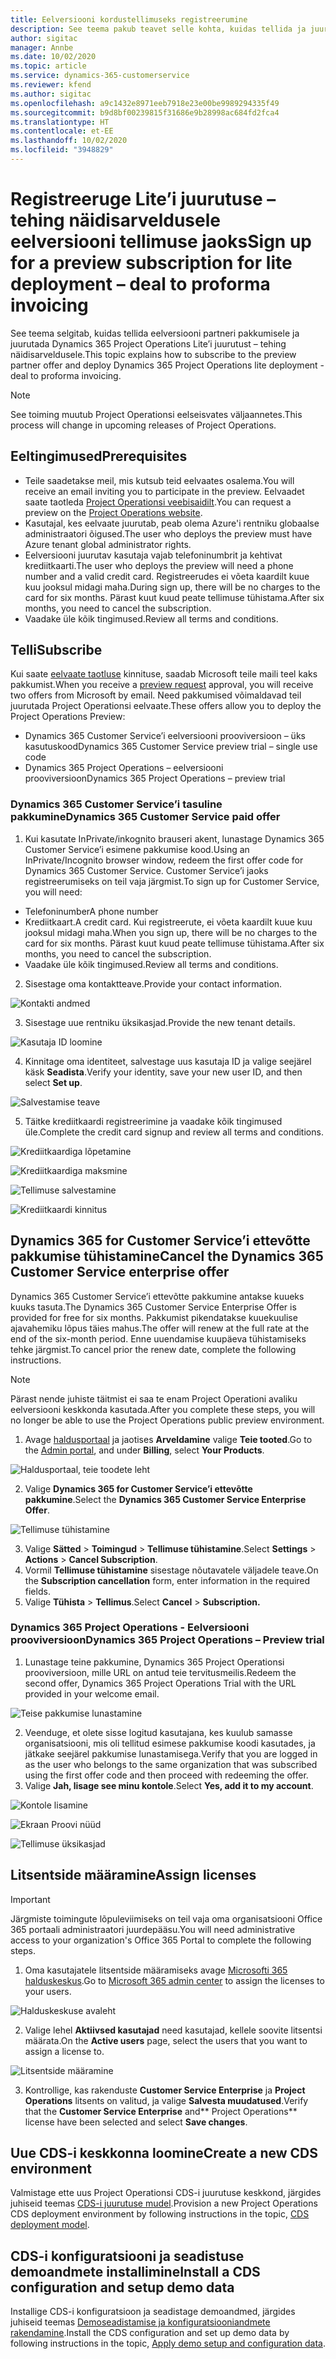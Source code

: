```yaml
---
title: Eelversiooni kordustellimuseks registreerumine
description: See teema pakub teavet selle kohta, kuidas tellida ja juurutada Project Operations Lite’i juurutust – tehing näidisarveldusele.
author: sigitac
manager: Annbe
ms.date: 10/02/2020
ms.topic: article
ms.service: dynamics-365-customerservice
ms.reviewer: kfend
ms.author: sigitac
ms.openlocfilehash: a9c1432e8971eeb7918e23e00be9989294335f49
ms.sourcegitcommit: b9d8bf00239815f31686e9b28998ac684fd2fca4
ms.translationtype: HT
ms.contentlocale: et-EE
ms.lasthandoff: 10/02/2020
ms.locfileid: "3948829"
---
```

# <a name="sign-up-for-a-preview-subscription-for-lite-deployment--deal-to-proforma-invoicing"></a><span data-ttu-id="6ee8f-103">Registreeruge Lite’i juurutuse – tehing näidisarveldusele eelversiooni tellimuse jaoks</span><span class="sxs-lookup"><span data-stu-id="6ee8f-103">Sign up for a preview subscription for lite deployment – deal to proforma invoicing</span></span>

<span data-ttu-id="6ee8f-104">See teema selgitab, kuidas tellida eelversiooni partneri pakkumisele ja juurutada Dynamics 365 Project Operations Lite’i juurutust – tehing näidisarveldusele.</span><span class="sxs-lookup"><span data-stu-id="6ee8f-104">This topic explains how to subscribe to the preview partner offer and deploy Dynamics 365 Project Operations lite deployment - deal to proforma invoicing.</span></span>

> [!NOTE]
> <span data-ttu-id="6ee8f-105">See toiming muutub Project Operationsi eelseisvates väljaannetes.</span><span class="sxs-lookup"><span data-stu-id="6ee8f-105">This process will change in upcoming releases of Project Operations.</span></span>

## <a name="prerequisites"></a><span data-ttu-id="6ee8f-106">Eeltingimused</span><span class="sxs-lookup"><span data-stu-id="6ee8f-106">Prerequisites</span></span>

- <span data-ttu-id="6ee8f-107">Teile saadetakse meil, mis kutsub teid eelvaates osalema.</span><span class="sxs-lookup"><span data-stu-id="6ee8f-107">You will receive an email inviting you to participate in the preview.</span></span> <span data-ttu-id="6ee8f-108">Eelvaadet saate taotleda [Project Operationsi veebisaidilt](https://dynamics.microsoft.com/en-us/project-operations/overview/).</span><span class="sxs-lookup"><span data-stu-id="6ee8f-108">You can request a preview on the [Project Operations website](https://dynamics.microsoft.com/en-us/project-operations/overview/).</span></span>
- <span data-ttu-id="6ee8f-109">Kasutajal, kes eelvaate juurutab, peab olema Azure'i rentniku globaalse administraatori õigused.</span><span class="sxs-lookup"><span data-stu-id="6ee8f-109">The user who deploys the preview must have Azure tenant global administrator rights.</span></span>
- <span data-ttu-id="6ee8f-110">Eelversiooni juurutav kasutaja vajab telefoninumbrit ja kehtivat krediitkaarti.</span><span class="sxs-lookup"><span data-stu-id="6ee8f-110">The user who deploys the preview will need a phone number and a valid credit card.</span></span> <span data-ttu-id="6ee8f-111">Registreerudes ei võeta kaardilt kuue kuu jooksul midagi maha.</span><span class="sxs-lookup"><span data-stu-id="6ee8f-111">During sign up, there will be no charges to the card for six months.</span></span> <span data-ttu-id="6ee8f-112">Pärast kuut kuud peate tellimuse tühistama.</span><span class="sxs-lookup"><span data-stu-id="6ee8f-112">After six months, you need to cancel the subscription.</span></span> 
- <span data-ttu-id="6ee8f-113">Vaadake üle kõik tingimused.</span><span class="sxs-lookup"><span data-stu-id="6ee8f-113">Review all terms and conditions.</span></span>

## <a name="subscribe"></a><span data-ttu-id="6ee8f-114">Telli</span><span class="sxs-lookup"><span data-stu-id="6ee8f-114">Subscribe</span></span>

<span data-ttu-id="6ee8f-115">Kui saate [eelvaate taotluse](https://forms.office.com/FormsPro/Pages/ResponsePage.aspx?id=v4j5cvGGr0GRqy180BHbR56j8lZs0FdAvwT75_WNFyxUMkRDV1NYQU5TNjE2VjhKOVBUNVg2R0s1NC4u) kinnituse, saadab Microsoft teile maili teel kaks pakkumist.</span><span class="sxs-lookup"><span data-stu-id="6ee8f-115">When you receive a [preview request](https://forms.office.com/FormsPro/Pages/ResponsePage.aspx?id=v4j5cvGGr0GRqy180BHbR56j8lZs0FdAvwT75_WNFyxUMkRDV1NYQU5TNjE2VjhKOVBUNVg2R0s1NC4u) approval, you will receive two offers from Microsoft by email.</span></span> <span data-ttu-id="6ee8f-116">Need pakkumised võimaldavad teil juurutada Project Operationsi eelvaate.</span><span class="sxs-lookup"><span data-stu-id="6ee8f-116">These offers allow you to deploy the Project Operations Preview:</span></span>

- <span data-ttu-id="6ee8f-117">Dynamics 365 Customer Service’i eelversiooni prooviversioon – üks kasutuskood</span><span class="sxs-lookup"><span data-stu-id="6ee8f-117">Dynamics 365 Customer Service preview trial – single use code</span></span>
- <span data-ttu-id="6ee8f-118">Dynamics 365 Project Operations – eelversiooni prooviversioon</span><span class="sxs-lookup"><span data-stu-id="6ee8f-118">Dynamics 365 Project Operations – preview trial</span></span>

### <a name="dynamics-365-customer-service-paid-offer"></a><span data-ttu-id="6ee8f-119">Dynamics 365 Customer Service’i tasuline pakkumine</span><span class="sxs-lookup"><span data-stu-id="6ee8f-119">Dynamics 365 Customer Service paid offer</span></span>

1. <span data-ttu-id="6ee8f-120">Kui kasutate InPrivate/inkognito brauseri akent, lunastage Dynamics 365 Customer Service’i esimene pakkumise kood.</span><span class="sxs-lookup"><span data-stu-id="6ee8f-120">Using an InPrivate/Incognito browser window, redeem the first offer code for Dynamics 365 Customer Service.</span></span> <span data-ttu-id="6ee8f-121">Customer Service’i jaoks registreerumiseks on teil vaja järgmist.</span><span class="sxs-lookup"><span data-stu-id="6ee8f-121">To sign up for Customer Service, you will need:</span></span>

- <span data-ttu-id="6ee8f-122">Telefoninumber</span><span class="sxs-lookup"><span data-stu-id="6ee8f-122">A phone number</span></span>
- <span data-ttu-id="6ee8f-123">Krediitkaart.</span><span class="sxs-lookup"><span data-stu-id="6ee8f-123">A credit card.</span></span> <span data-ttu-id="6ee8f-124">Kui registreerute, ei võeta kaardilt kuue kuu jooksul midagi maha.</span><span class="sxs-lookup"><span data-stu-id="6ee8f-124">When you sign up, there will be no charges to the card for six months.</span></span> <span data-ttu-id="6ee8f-125">Pärast kuut kuud peate tellimuse tühistama.</span><span class="sxs-lookup"><span data-stu-id="6ee8f-125">After six months, you need to cancel the subscription.</span></span>
- <span data-ttu-id="6ee8f-126">Vaadake üle kõik tingimused.</span><span class="sxs-lookup"><span data-stu-id="6ee8f-126">Review all terms and conditions.</span></span>

2. <span data-ttu-id="6ee8f-127">Sisestage oma kontaktteave.</span><span class="sxs-lookup"><span data-stu-id="6ee8f-127">Provide your contact information.</span></span>

![Kontakti andmed](./media/1ContactInformation.png)

3. <span data-ttu-id="6ee8f-129">Sisestage uue rentniku üksikasjad.</span><span class="sxs-lookup"><span data-stu-id="6ee8f-129">Provide the new tenant details.</span></span>

![Kasutaja ID loomine](./media/2CreateUserID.png)

4. <span data-ttu-id="6ee8f-131">Kinnitage oma identiteet, salvestage uus kasutaja ID ja valige seejärel käsk **Seadista**.</span><span class="sxs-lookup"><span data-stu-id="6ee8f-131">Verify your identity, save your new user ID, and then select **Set up**.</span></span>

![Salvestamise teave](./media/3SaveInfo.png)

5. <span data-ttu-id="6ee8f-133">Täitke krediitkaardi registreerimine ja vaadake kõik tingimused üle.</span><span class="sxs-lookup"><span data-stu-id="6ee8f-133">Complete the credit card signup and review all terms and conditions.</span></span> 

![Krediitkaardiga lõpetamine](./media/4CompleteCreditCard.png)

![Krediitkaardiga maksmine](./media/5CreditCardCheckout.png)

![Tellimuse salvestamine](./media/6SaveOrder.png)

![Krediitkaardi kinnitus](./media/7Confirmation.png)

## <a name="cancel-the-dynamics-365-customer-service-enterprise-offer"></a><span data-ttu-id="6ee8f-138">Dynamics 365 for Customer Service’i ettevõtte pakkumise tühistamine</span><span class="sxs-lookup"><span data-stu-id="6ee8f-138">Cancel the Dynamics 365 Customer Service enterprise offer</span></span>

<span data-ttu-id="6ee8f-139">Dynamics 365 Customer Service’i ettevõtte pakkumine antakse kuueks kuuks tasuta.</span><span class="sxs-lookup"><span data-stu-id="6ee8f-139">The Dynamics 365 Customer Service Enterprise Offer is provided for free for six months.</span></span> <span data-ttu-id="6ee8f-140">Pakkumist pikendatakse kuuekuulise ajavahemiku lõpus täies mahus.</span><span class="sxs-lookup"><span data-stu-id="6ee8f-140">The offer will renew at the full rate at the end of the six-month period.</span></span> <span data-ttu-id="6ee8f-141">Enne uuendamise kuupäeva tühistamiseks tehke järgmist.</span><span class="sxs-lookup"><span data-stu-id="6ee8f-141">To cancel prior the renew date, complete the following instructions.</span></span> 

> [!NOTE]
> <span data-ttu-id="6ee8f-142">Pärast nende juhiste täitmist ei saa te enam Project Operationi avaliku eelversiooni keskkonda kasutada.</span><span class="sxs-lookup"><span data-stu-id="6ee8f-142">After you complete these steps, you will no longer be able to use the Project Operations public preview environment.</span></span>

1. <span data-ttu-id="6ee8f-143">Avage [haldusportaal](https://admin.microsoft.com/) ja jaotises **Arveldamine** valige **Teie tooted**.</span><span class="sxs-lookup"><span data-stu-id="6ee8f-143">Go to the [Admin portal](https://admin.microsoft.com/), and under **Billing**, select **Your Products**.</span></span>

![Haldusportaal, teie toodete leht](./media/8AdminPortal.png)

2. <span data-ttu-id="6ee8f-145">Valige **Dynamics 365 for Customer Service’i ettevõtte pakkumine**.</span><span class="sxs-lookup"><span data-stu-id="6ee8f-145">Select the **Dynamics 365 Customer Service Enterprise Offer**.</span></span>

![Tellimuse tühistamine](./media/9CancelSubscription.png)

3. <span data-ttu-id="6ee8f-147">Valige **Sätted** > **Toimingud** > **Tellimuse tühistamine**.</span><span class="sxs-lookup"><span data-stu-id="6ee8f-147">Select **Settings** > **Actions** > **Cancel Subscription**.</span></span>
4. <span data-ttu-id="6ee8f-148">Vormil **Tellimuse tühistamine** sisestage nõutavatele väljadele teave.</span><span class="sxs-lookup"><span data-stu-id="6ee8f-148">On the **Subscription cancellation** form, enter information in the required fields.</span></span>
5. <span data-ttu-id="6ee8f-149">Valige **Tühista** > **Tellimus**.</span><span class="sxs-lookup"><span data-stu-id="6ee8f-149">Select **Cancel** > **Subscription.**</span></span>

### <a name="dynamics-365-project-operations--preview-trial"></a><span data-ttu-id="6ee8f-150">Dynamics 365 Project Operations - Eelversiooni prooviversioon</span><span class="sxs-lookup"><span data-stu-id="6ee8f-150">Dynamics 365 Project Operations – Preview trial</span></span>

1. <span data-ttu-id="6ee8f-151">Lunastage teine pakkumine, Dynamics 365 Project Operationsi prooviversioon, mille URL on antud teie tervitusmeilis.</span><span class="sxs-lookup"><span data-stu-id="6ee8f-151">Redeem the second offer, Dynamics 365 Project Operations Trial with the URL provided in your welcome email.</span></span>

![Teise pakkumise lunastamine](./media/10RedeemOffer2.png)

2. <span data-ttu-id="6ee8f-153">Veenduge, et olete sisse logitud kasutajana, kes kuulub samasse organisatsiooni, mis oli tellitud esimese pakkumise koodi kasutades, ja jätkake seejärel pakkumise lunastamisega.</span><span class="sxs-lookup"><span data-stu-id="6ee8f-153">Verify that you are logged in as the user who belongs to the same organization that was subscribed using the first offer code and then proceed with redeeming the offer.</span></span> 
3. <span data-ttu-id="6ee8f-154">Valige **Jah, lisage see minu kontole**.</span><span class="sxs-lookup"><span data-stu-id="6ee8f-154">Select **Yes, add it to my account**.</span></span>

![Kontole lisamine](./media/11AddToAccount.png)

![Ekraan Proovi nüüd](./media/12TryNow.png)

![Tellimuse üksikasjad](./media/13Confirmation.png)

## <a name="assign-licenses"></a><span data-ttu-id="6ee8f-158">Litsentside määramine</span><span class="sxs-lookup"><span data-stu-id="6ee8f-158">Assign licenses</span></span>

> [!IMPORTANT]
> <span data-ttu-id="6ee8f-159">Järgmiste toimingute lõpuleviimiseks on teil vaja oma organisatsiooni Office 365 portaali administraatori juurdepääsu.</span><span class="sxs-lookup"><span data-stu-id="6ee8f-159">You will need administrative access to your organization's Office 365 Portal to complete the following steps.</span></span>

1. <span data-ttu-id="6ee8f-160">Oma kasutajatele litsentside määramiseks avage [Microsofti 365 halduskeskus](https://portal.office.com/).</span><span class="sxs-lookup"><span data-stu-id="6ee8f-160">Go to [Microsoft 365 admin center](https://portal.office.com/) to assign the licenses to your users.</span></span>

![Halduskeskuse avaleht](./media/14AdminPortal.png)

2. <span data-ttu-id="6ee8f-162">Valige lehel **Aktiivsed kasutajad** need kasutajad, kellele soovite litsentsi määrata.</span><span class="sxs-lookup"><span data-stu-id="6ee8f-162">On the **Active users** page, select the users that you want to assign a license to.</span></span>

![Litsentside määramine](./media/15AssignLicenses.png)

3. <span data-ttu-id="6ee8f-164">Kontrollige, kas rakenduste **Customer Service Enterprise** ja **Project Operations** litsents on valitud, ja valige **Salvesta muudatused**.</span><span class="sxs-lookup"><span data-stu-id="6ee8f-164">Verify that the **Customer Service Enterprise** and\*\* Project Operations\*\* license have been selected and select **Save changes**.</span></span>

## <a name="create-a-new-cds-environment"></a><span data-ttu-id="6ee8f-165">Uue CDS-i keskkonna loomine</span><span class="sxs-lookup"><span data-stu-id="6ee8f-165">Create a new CDS environment</span></span>

<span data-ttu-id="6ee8f-166">Valmistage ette uus Project Operationsi CDS-i juurutuse keskkond, järgides juhiseid teemas [CDS-i juurutuse mudel](lite-deployment.md).</span><span class="sxs-lookup"><span data-stu-id="6ee8f-166">Provision a new Project Operations CDS deployment environment by following instructions in the topic, [CDS deployment model](lite-deployment.md).</span></span>

## <a name="install-a-cds-configuration-and-setup-demo-data"></a><span data-ttu-id="6ee8f-167">CDS-i konfiguratsiooni ja seadistuse demoandmete installimine</span><span class="sxs-lookup"><span data-stu-id="6ee8f-167">Install a CDS configuration and setup demo data</span></span>

<span data-ttu-id="6ee8f-168">Installige CDS-i konfiguratsioon ja seadistage demoandmed, järgides juhiseid teemas [Demoseadistamise ja konfiguratsiooniandmete rakendamine](lite-apply-demo-setup-config-data.md).</span><span class="sxs-lookup"><span data-stu-id="6ee8f-168">Install the CDS configuration and set up demo data by following instructions in the topic, [Apply demo setup and configuration data](lite-apply-demo-setup-config-data.md).</span></span>
